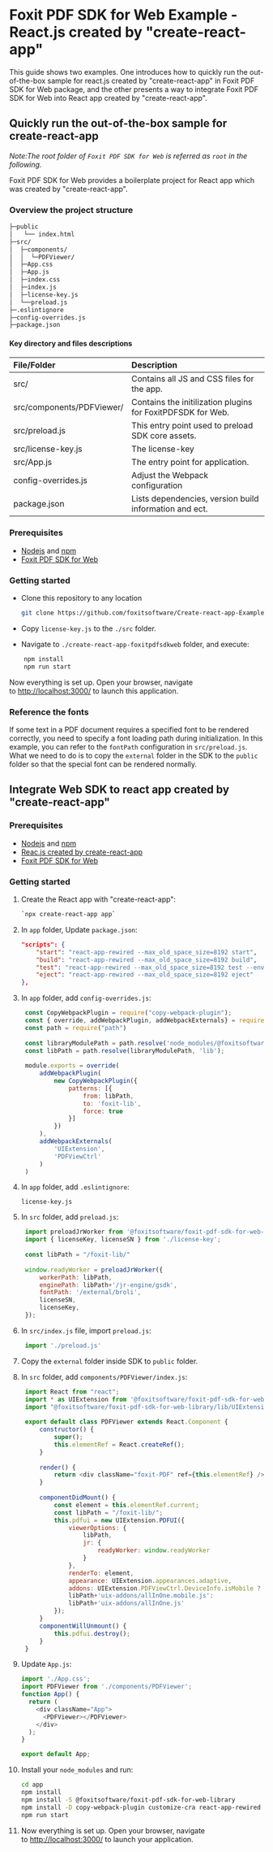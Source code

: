 # Foxit PDF SDK for Web Example - React.js created by "create-react-app"

This guide shows two examples. One introduces how to quickly run the out-of-the-box sample for react.js created by "create-react-app" in Foxit PDF SDK for Web package, and the other presents a way to integrate Foxit PDF SDK for Web into React app created by "create-react-app".

## Quickly run the out-of-the-box sample for create-react-app

_Note:The root folder of `Foxit PDF SDK for Web` is referred as `root` in the following._

Foxit PDF SDK for Web provides a boilerplate project for React app which was created by "create-react-app".

### Overview the project structure

```bash
├─public
│   └── index.html
├─src/
│  ├─components/
│  │  └─PDFViewer/
│  ├─App.css
│  ├─App.js
│  ├─index.css
│  ├─index.js
│  ├─license-key.js
│  └──preload.js
├─.eslintignore
├─config-overrides.js
├─package.json
```

#### Key directory and files descriptions

|        File/Folder        |                                        Description                                        |
| :----------------------- | :--------------------------------------------------------------------------------------- |
|           src/            |                        Contains all JS and CSS files for the app.                         |
| src/components/PDFViewer/ |                Contains the initilization plugins for FoxitPDFSDK for Web.                |
|      src/preload.js       |                     This entry point used to preload SDK core assets.                     |
|      src/license-key.js   |                     The license-key                    |
|        src/App.js         |                             The entry point for application.                              |
|       config-overrides.js        |                 Adjust the Webpack configuration                   |
|       package.json        |                  Lists dependencies, version build information and ect.                   |

### Prerequisites

- [Nodejs](https://nodejs.org/en/) and [npm](https://www.npmjs.com)
- [Foxit PDF SDK for Web](https://developers.foxit.com/products/web/)

### Getting started

- Clone this repository to any location

  ```bash
  git clone https://github.com/foxitsoftware/Create-react-app-Example.git
  ```

- Copy `license-key.js` to the `./src` folder.

- Navigate to `./create-react-app-foxitpdfsdkweb` folder, and execute:

```bash
    npm install
    npm run start
```

Now everything is set up. Open your browser, navigate to <http://localhost:3000/> to launch this application.

### Reference the fonts

If some text in a PDF document requires a specified font to be rendered correctly, you need to specify a font loading path during initialization. In this example, you can refer to the `fontPath` configuration in `src/preload.js`. What we need to do is to copy the `external` folder in the SDK to the `public` folder so that the special font can be rendered normally.

## Integrate Web SDK to react app created by "create-react-app"

### Prerequisites

- [Nodejs](https://nodejs.org/en/) and [npm](https://www.npmjs.com)
- [Reac.js created by create-react-app](https://reactjs.org/docs/create-a-new-react-app.html)
- [Foxit PDF SDK for Web](https://developers.foxit.com/products/web/)

### Getting started

1. Create the React app with "create-react-app":

   ```bash  
   `npx create-react-app app`
   ```

2. In `app` folder, Update `package.json`:

    ```json
    "scripts": {
        "start": "react-app-rewired --max_old_space_size=8192 start",
        "build": "react-app-rewired --max_old_space_size=8192 build",
        "test": "react-app-rewired --max_old_space_size=8192 test --env=jsdom",
        "eject": "react-app-rewired --max_old_space_size=8192 eject"
    },
    ```

3. In `app` folder, add `config-overrides.js`:

   ```js
    const CopyWebpackPlugin = require("copy-webpack-plugin");
    const { override, addWebpackPlugin, addWebpackExternals} = require('customize-cra');
    const path = require("path")
    
    const libraryModulePath = path.resolve('node_modules/@foxitsoftware/foxit-pdf-sdk-for-web-library');
    const libPath = path.resolve(libraryModulePath, 'lib');
    
    module.exports = override(    
        addWebpackPlugin(
            new CopyWebpackPlugin({
                patterns: [{
                    from: libPath,
                    to: 'foxit-lib',
                    force: true
                }]
            })
        ),
        addWebpackExternals(
            'UIExtension', 
            'PDFViewCtrl'
        )
    )
   ```

4. In `app` folder, add `.eslintignore`:

    ```text
    license-key.js
    ```  

5. In `src` folder, add `preload.js`:

   ```js
    import preloadJrWorker from '@foxitsoftware/foxit-pdf-sdk-for-web-library/lib/preload-jr-worker';
    import { licenseKey, licenseSN } from './license-key';
    
    const libPath = "/foxit-lib/"
    
    window.readyWorker = preloadJrWorker({
        workerPath: libPath,
        enginePath: libPath+'/jr-engine/gsdk',
        fontPath: '/external/broli',
        licenseSN,
        licenseKey,
    });
   ```

6. In `src/index.js` file, import `preload.js`:

    ```js
     import './preload.js'
    ```

7. Copy the `external` folder inside SDK to `public` folder.
8. In `src` folder, add `components/PDFViewer/index.js`:

   ```js
    import React from "react";
    import * as UIExtension from '@foxitsoftware/foxit-pdf-sdk-for-web-library/lib/UIExtension.full.js';
    import "@foxitsoftware/foxit-pdf-sdk-for-web-library/lib/UIExtension.css";
    
    export default class PDFViewer extends React.Component {
        constructor() {
            super();
            this.elementRef = React.createRef();
        }
    
        render() {
            return <div className="foxit-PDF" ref={this.elementRef} />;
        }
    
        componentDidMount() {
            const element = this.elementRef.current;
            const libPath = "/foxit-lib/";
            this.pdfui = new UIExtension.PDFUI({
                viewerOptions: {
                    libPath,
                    jr: {
                        readyWorker: window.readyWorker
                    }
                },
                renderTo: element,
                appearance: UIExtension.appearances.adaptive,
                addons: UIExtension.PDFViewCtrl.DeviceInfo.isMobile ?
                libPath+'uix-addons/allInOne.mobile.js':
                libPath+'uix-addons/allInOne.js'
            });
        }
        componentWillUnmount() {
            this.pdfui.destroy();
        }
    }
   ```

9. Update `App.js`:

    ```js
    import './App.css';
    import PDFViewer from './components/PDFViewer';
    function App() {
      return (
        <div className="App">
          <PDFViewer></PDFViewer>
        </div>
      );
    }
    
    export default App;
    ```

10. Install your `node_modules` and run:

    ```bash
    cd app
    npm install
    npm install -S @foxitsoftware/foxit-pdf-sdk-for-web-library 
    npm install -D copy-webpack-plugin customize-cra react-app-rewired
    npm run start
    ```

11. Now everything is set up. Open your browser, navigate to <http://localhost:3000/> to launch your application.
